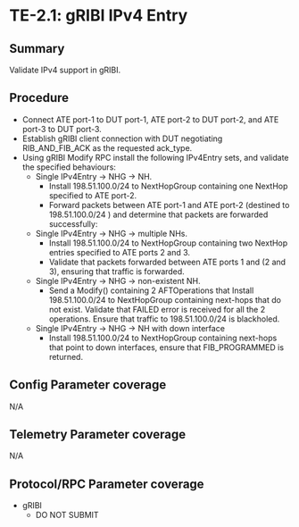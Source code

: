 # TE-2.1: gRIBI IPv4 Entry

## Summary

Validate IPv4 support in gRIBI.

## Procedure

*   Connect ATE port-1 to DUT port-1, ATE port-2 to DUT port-2, and ATE port-3 to DUT port-3.
*   Establish gRIBI client connection with DUT negotiating RIB_AND_FIB_ACK as the requested ack_type.
*   Using gRIBI Modify RPC install the following IPv4Entry sets, and validate the specified behaviours:
    *   Single IPv4Entry -> NHG -> NH.
        *   Install 198.51.100.0/24  to NextHopGroup containing one NextHop specified to ATE port-2.
        *   Forward packets between ATE port-1 and ATE port-2 (destined to 198.51.100.0/24 ) and determine that packets are forwarded successfully:
    *   Single IPv4Entry -> NHG -> multiple NHs.
        *   Install 198.51.100.0/24  to NextHopGroup containing two NextHop entries specified to ATE ports 2 and 3.
        *   Validate that packets forwarded between ATE ports 1 and (2 and 3), ensuring that traffic is forwarded.
    *   Single IPv4Entry -> NHG -> non-existent NH.
        *   Send a Modify() containing 2 AFTOperations that Install 198.51.100.0/24  to NextHopGroup containing next-hops that do not exist. Validate that FAILED error is received for all the 2 operations. Ensure that traffic to 198.51.100.0/24  is blackholed.
    *   Single IPv4Entry -> NHG -> NH with down interface
        *   Install 198.51.100.0/24  to NextHopGroup containing next-hops that point to down interfaces, ensure that FIB_PROGRAMMED is returned.

## Config Parameter coverage

N/A

## Telemetry Parameter coverage

N/A

## Protocol/RPC Parameter coverage

*   gRIBI
    *   DO NOT SUBMIT
